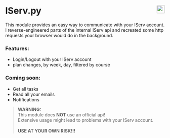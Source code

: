 # IServ.py <img src="https://iserv.de/downloads/logo/IServ_Logo_klein_RGB_clean.svg" alt="" height="25" align="right">

This module provides an easy way to communicate with your IServ account.
I reverse-engineered parts of the internal IServ api and recreated some http requests your browser would do in the 
background.

### Features:

- Login/Logout with your IServ account
- plan changes, by week, day, filtered by course

### Coming soon:

- Get all tasks
- Read all your emails
- Notifications

> **WARNING:** <br/> 
> This module does **NOT** use an official api! <br/>
> Extensive usage might lead to problems with your IServ account. <br/>
> <br/>
> **USE AT YOUR OWN RISK!!!**
